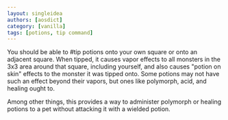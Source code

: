 ```yaml
---
layout: singleidea
authors: [aosdict]
category: [vanilla]
tags: [potions, tip command]
---
```

You should be able to #tip potions onto your own square or onto an adjacent
square. When tipped, it causes vapor effects to all monsters in the 3x3 area
around that square, including yourself, and also causes "potion on skin" effects
to the monster it was tipped onto. Some potions may not have such an effect
beyond their vapors, but ones like polymorph, acid, and healing ought to.

Among other things, this provides a way to administer polymorph or healing
potions to a pet without attacking it with a wielded potion.
